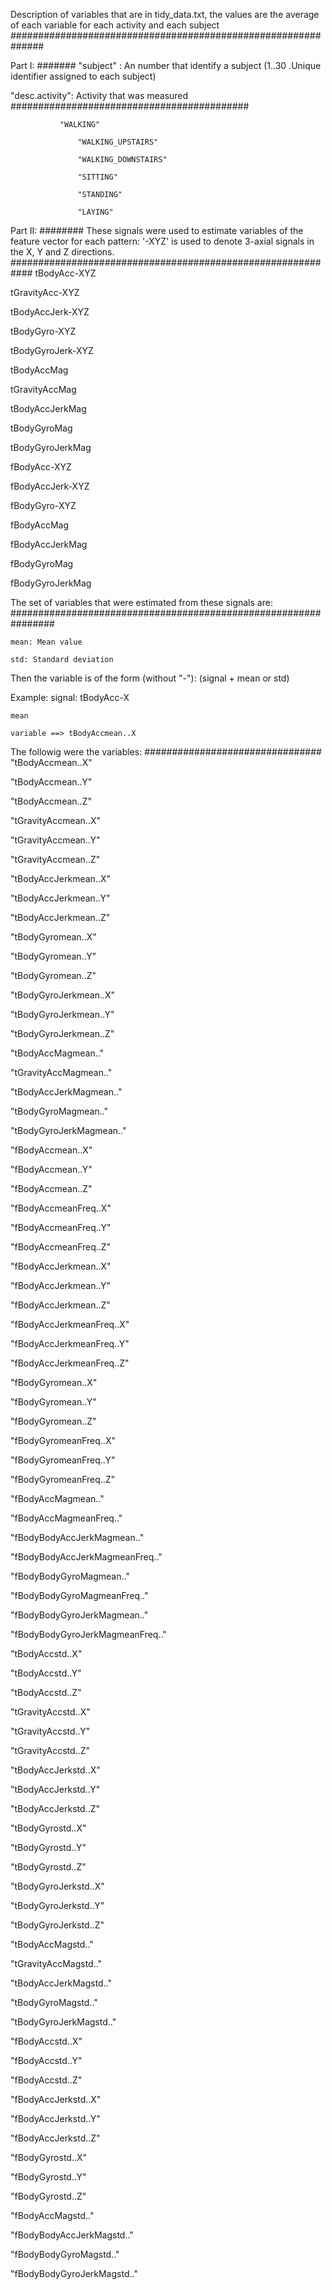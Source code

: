Description of variables that are in tidy_data.txt, the values are the average of each variable for each activity and each subject
##############################################################

Part I:
#######
"subject" : An number that identify a subject (1..30 .Unique identifier assigned to each subject)

"desc.activity": Activity that was measured
###########################################
 
 			   "WALKING"

                   "WALKING_UPSTAIRS"

                   "WALKING_DOWNSTAIRS"

                   "SITTING"

                   "STANDING"

                   "LAYING"


Part II:
########
These signals were used to estimate variables of the feature vector for each pattern: '-XYZ' is used to denote 3-axial signals in the X, Y and Z directions.
############################################################
tBodyAcc-XYZ

tGravityAcc-XYZ

tBodyAccJerk-XYZ

tBodyGyro-XYZ

tBodyGyroJerk-XYZ

tBodyAccMag

tGravityAccMag

tBodyAccJerkMag

tBodyGyroMag

tBodyGyroJerkMag

fBodyAcc-XYZ

fBodyAccJerk-XYZ

fBodyGyro-XYZ

fBodyAccMag

fBodyAccJerkMag

fBodyGyroMag

fBodyGyroJerkMag



The set of variables that were estimated from these signals are:
################################################################
 
	mean: Mean value

	std: Standard deviation


Then the variable is of the form (without "-"): (signal + mean or std)
 
Example: 
	signal: tBodyAcc-X
  
	mean

	variable ==> tBodyAccmean..X


The followig were the variables:
################################
"tBodyAccmean..X"
 
"tBodyAccmean..Y"

"tBodyAccmean..Z"

"tGravityAccmean..X"
 
"tGravityAccmean..Y"
 
"tGravityAccmean..Z"
 
"tBodyAccJerkmean..X"
 
"tBodyAccJerkmean..Y"
 
"tBodyAccJerkmean..Z"
 
"tBodyGyromean..X"
 
"tBodyGyromean..Y"
 
"tBodyGyromean..Z"
 
"tBodyGyroJerkmean..X"
 
"tBodyGyroJerkmean..Y"
 
"tBodyGyroJerkmean..Z"
 
"tBodyAccMagmean.."
 
"tGravityAccMagmean.."
 
"tBodyAccJerkMagmean.."
 
"tBodyGyroMagmean.."
 
"tBodyGyroJerkMagmean.."
 
"fBodyAccmean..X"
 
"fBodyAccmean..Y"
 
"fBodyAccmean..Z"
 
"fBodyAccmeanFreq..X"
 
"fBodyAccmeanFreq..Y" 

"fBodyAccmeanFreq..Z"
 
"fBodyAccJerkmean..X"
 
"fBodyAccJerkmean..Y"
 
"fBodyAccJerkmean..Z"
 
"fBodyAccJerkmeanFreq..X"
 
"fBodyAccJerkmeanFreq..Y"
 
"fBodyAccJerkmeanFreq..Z"
 
"fBodyGyromean..X"
 
"fBodyGyromean..Y"
 
"fBodyGyromean..Z"
 
"fBodyGyromeanFreq..X"
 
"fBodyGyromeanFreq..Y"
 
"fBodyGyromeanFreq..Z"
 
"fBodyAccMagmean.."
 
"fBodyAccMagmeanFreq.."
 
"fBodyBodyAccJerkMagmean.."
 
"fBodyBodyAccJerkMagmeanFreq.."
 
"fBodyBodyGyroMagmean.."
 
"fBodyBodyGyroMagmeanFreq.."
 
"fBodyBodyGyroJerkMagmean.."
 
"fBodyBodyGyroJerkMagmeanFreq.."
 
"tBodyAccstd..X"

"tBodyAccstd..Y"
 
"tBodyAccstd..Z"
 
"tGravityAccstd..X"
 
"tGravityAccstd..Y"
 
"tGravityAccstd..Z"
 
"tBodyAccJerkstd..X"
 
"tBodyAccJerkstd..Y"
 
"tBodyAccJerkstd..Z"
 
"tBodyGyrostd..X"
 
"tBodyGyrostd..Y"
 
"tBodyGyrostd..Z"
 
"tBodyGyroJerkstd..X"
 
"tBodyGyroJerkstd..Y"
 
"tBodyGyroJerkstd..Z"
 
"tBodyAccMagstd.."
 
"tGravityAccMagstd.."
 
"tBodyAccJerkMagstd.."
 
"tBodyGyroMagstd.."
 
"tBodyGyroJerkMagstd.."
 
"fBodyAccstd..X"
 
"fBodyAccstd..Y"
 
"fBodyAccstd..Z"
 
"fBodyAccJerkstd..X"
 
"fBodyAccJerkstd..Y"
 
"fBodyAccJerkstd..Z"
 
"fBodyGyrostd..X"
 
"fBodyGyrostd..Y"
 
"fBodyGyrostd..Z"
 
"fBodyAccMagstd.."
 
"fBodyBodyAccJerkMagstd.."
 
"fBodyBodyGyroMagstd.."
 
"fBodyBodyGyroJerkMagstd.."